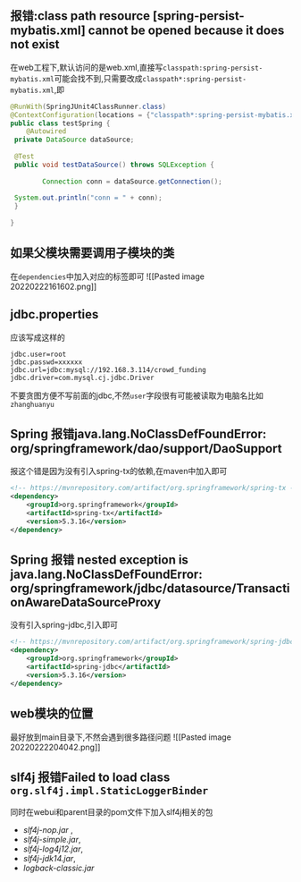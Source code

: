 ## 报错:class path resource [spring-persist-mybatis.xml] cannot be opened because it does not exist
在web工程下,默认访问的是web.xml,直接写`classpath:spring-persist-mybatis.xml`可能会找不到,只需要改成`classpath*:spring-persist-mybatis.xml`,即
```java
@RunWith(SpringJUnit4ClassRunner.class)  
@ContextConfiguration(locations = {"classpath*:spring-persist-mybatis.xml"})  
public class testSpring {  
    @Autowired  
 private DataSource dataSource;  
  
 @Test  
 public void testDataSource() throws SQLException {  
  
        Connection conn = dataSource.getConnection();  
  
 System.out.println("conn = " + conn);  
 }  
  
}

```


## 如果父模块需要调用子模块的类
在`dependencies`中加入对应的标签即可
![[Pasted image 20220222161602.png]]

## jdbc.properties
应该写成这样的
```
jdbc.user=root  
jdbc.passwd=xxxxxx
jdbc.url=jdbc:mysql://192.168.3.114/crowd_funding  
jdbc.driver=com.mysql.cj.jdbc.Driver
```
不要贪图方便不写前面的jdbc,不然`user`字段很有可能被读取为电脑名比如`zhanghuanyu`

## Spring 报错java.lang.NoClassDefFoundError: org/springframework/dao/support/DaoSupport
报这个错是因为没有引入spring-tx的依赖,在maven中加入即可
```xml
<!-- https://mvnrepository.com/artifact/org.springframework/spring-tx -->
<dependency>
    <groupId>org.springframework</groupId>
    <artifactId>spring-tx</artifactId>
    <version>5.3.16</version>
</dependency>
```
## Spring 报错 nested exception is java.lang.NoClassDefFoundError: org/springframework/jdbc/datasource/TransactionAwareDataSourceProxy
没有引入spring-jdbc,引入即可
```xml
<!-- https://mvnrepository.com/artifact/org.springframework/spring-jdbc -->
<dependency>
    <groupId>org.springframework</groupId>
    <artifactId>spring-jdbc</artifactId>
    <version>5.3.16</version>
</dependency>

```

## web模块的位置
最好放到main目录下,不然会遇到很多路径问题
![[Pasted image 20220222204042.png]]

## slf4j 报错Failed to load class `org.slf4j.impl.StaticLoggerBinder`
同时在webui和parent目录的pom文件下加入slf4j相关的包
- _slf4j-nop.jar_ ,
- _slf4j-simple.jar_, 
- _slf4j-log4j12.jar_, 
- _slf4j-jdk14.jar_,
-  _logback-classic.jar_